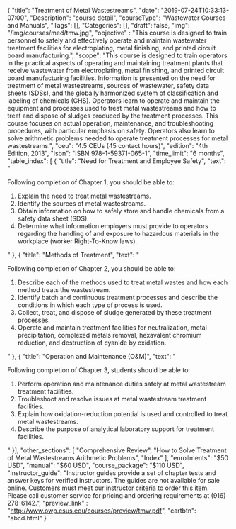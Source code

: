 {
	"title": "Treatment of Metal Wastestreams",
	"date": "2019-07-24T10:33:13-07:00",
	"Description": "course detail",
	"courseType": "Wastewater Courses and Manuals",
	"Tags": [],
	"Categories": [],
	"draft": false,
	"img": "/img/courses/med/tmw.jpg",
	"objective" : "This course is designed to train personnel to safely and effectively operate and maintain wastewater treatment facilities for electroplating, metal finishing, and printed circuit board manufacturing.",
	"scope": "This course is designed to train operators in the practical aspects of operating and maintaining treatment plants that receive wastewater from electroplating, metal finishing, and printed circuit board manufacturing facilities. Information is presented on the need for treatment of metal wastestreams, sources of wastewater, safety data sheets (SDSs), and the globally harmonized system of classification and labeling of chemicals (GHS). Operators learn to operate and maintain the equipment and processes used to treat metal wastestreams and how to treat and dispose of sludges produced by the treatment processes. This course focuses on actual operation, maintenance, and troubleshooting procedures, with particular emphasis on safety. Operators also learn to solve arithmetic problems needed to operate treatment processes for metal wastestreams.",
	"ceu": "4.5 CEUs (45 contact hours)",
	"edition": "4th Edition, 2013",
	"isbn": "ISBN 978-1-59371-065-1",
	"time_limit": "6 months",
	"table_index": [
	{
		"title": "Need for Treatment and Employee Safety",
		"text": "<p>Following completion of Chapter 1, you should be able to: <ol><li>Explain the need to treat metal wastestreams.</li><li>Identify the sources of metal wastestreams.</li><li>Obtain information on how to safely store and handle chemicals from a safety data sheet (SDS).</li><li>Determine what information employers must provide to operators regarding the handling of and exposure to hazardous materials in the workplace (worker Right-To-Know laws).</li></ol></p>"
	},
	{
		"title": "Methods of Treatment",
		"text": "<p>Following completion of Chapter 2, you should be able to: <ol><li>Describe each of the methods used to treat metal wastes and how each method treats the wastestream.</li><li>Identify batch and continuous treatment processes and describe the conditions in which each type of process is used.</li><li>Collect, treat, and dispose of sludge generated by these treatment processes.</li><li>Operate and maintain treatment facilities for neutralization, metal precipitation, complexed metals removal, hexavalent chromium reduction, and destruction of cyanide by oxidation.</li></ol></p>"
	},
	{
		"title": "Operation and Maintenance (O&M)",
		"text": "<p>Following completion of Chapter 3, students should be able to: <ol><li>Perform operation and maintenance duties safely at metal wastestream treatment facilities.</li><li>Troubleshoot and resolve issues at metal wastestream treatment facilities.</li><li>Explain how oxidation-reduction potential is used and controlled to treat metal wastestreams.</li><li>Describe the purpose of analytical laboratory support for treatment facilities.</li></ol></p>"
	}],
	"other_sections": [
		"Comprehensive Review",
		"How to Solve Treatment of Metal Wastestreams Arithmetic Problems",
		"Index"
	],
	"enrollments": "$50 USD",
	"manual": "$60 USD",
	"course_package": "$110 USD",
	"instructor_guide": "Instructor guides provide a set of chapter tests and answer keys for verified instructors. The guides are not available for sale online. Customers must meet our instructor criteria to order this item. Please call customer service for pricing and ordering requirements at (916) 278-6142.",
	"preview_link" : "http://www.owp.csus.edu/courses/preview/tmw.pdf",
	"cartbtn": "abcd.html"
}